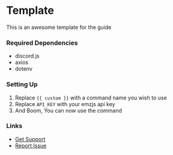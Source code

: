# Template
This is an awesome template for the guide

### Required Dependencies
- discord.js
- axios
- dotenv

### Setting Up
1. Replace `{{ custom }}` with a command name you wish to use
2. Replace `API_KEY` with your emzjs api key
3. And Boom, You can now use the command

### Links
- [Get Support](#)
- [Report Issue](#)
